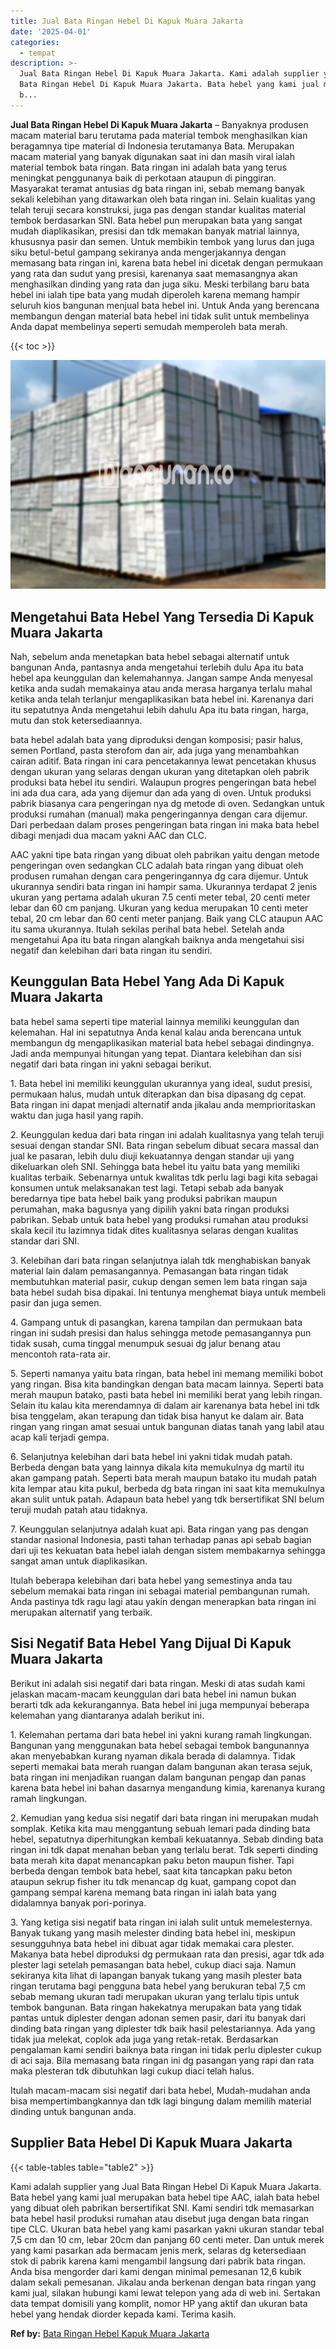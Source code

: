 ```yaml
---
title: Jual Bata Ringan Hebel Di Kapuk Muara Jakarta
date: '2025-04-01'
categories:
  - tempat
description: >-
  Jual Bata Ringan Hebel Di Kapuk Muara Jakarta. Kami adalah supplier yang Jual
  Bata Ringan Hebel Di Kapuk Muara Jakarta. Bata hebel yang kami jual merupakan
  b...
---
```


**Jual Bata Ringan Hebel Di Kapuk Muara Jakarta** – Banyaknya produsen macam material baru terutama pada material tembok menghasilkan kian beragamnya tipe material di Indonesia terutamanya Bata. Merupakan macam material yang banyak digunakan saat ini dan masih viral ialah material tembok bata ringan. Bata ringan ini adalah bata yang terus meningkat penggunanya baik di perkotaan ataupun di pinggiran. Masyarakat teramat antusias dg bata ringan ini, sebab memang banyak sekali kelebihan yang ditawarkan oleh bata ringan ini. Selain kualitas yang telah teruji secara konstruksi, juga pas dengan standar kualitas material tembok berdasarkan SNI. Bata hebel pun merupakan bata yang sangat mudah diaplikasikan, presisi dan tdk memakan banyak matrial lainnya, khususnya pasir dan semen. Untuk membikin tembok yang lurus dan juga siku betul-betul gampang sekiranya anda mengerjakannya dengan memasang bata ringan ini, karena bata hebel ini dicetak dengan permukaan yang rata dan sudut yang presisi, karenanya saat memasangnya akan menghasilkan dinding yang rata dan juga siku. Meski terbilang baru bata hebel ini ialah tipe bata yang mudah diperoleh karena memang hampir seluruh kios bangunan menjual bata hebel ini. Untuk Anda yang berencana membangun dengan material bata hebel ini tidak sulit untuk membelinya Anda dapat membelinya seperti semudah memperoleh bata merah.

{{< toc >}}

![Jual Bata Ringan Hebel Di Kapuk Muara Jakarta](/images/jual-hebel-murah-44.png)

## Mengetahui Bata Hebel Yang Tersedia Di Kapuk Muara Jakarta

Nah, sebelum anda menetapkan bata hebel sebagai alternatif untuk bangunan Anda, pantasnya anda mengetahui terlebih dulu Apa itu bata hebel apa keunggulan dan kelemahannya. Jangan sampe Anda menyesal ketika anda sudah memakainya atau anda merasa harganya terlalu mahal ketika anda telah terlanjur mengaplikasikan bata hebel ini. Karenanya dari itu sepatutnya Anda mengetahui lebih dahulu Apa itu bata ringan, harga, mutu dan stok ketersediaannya.

bata hebel adalah bata yang diproduksi dengan komposisi; pasir halus, semen Portland, pasta sterofom dan air, ada juga yang menambahkan cairan aditif. Bata ringan ini cara pencetakannya lewat pencetakan khusus dengan ukuran yang selaras dengan ukuran yang ditetapkan oleh pabrik produksi bata hebel itu sendiri. Walaupun progres pengeringan bata hebel ini ada dua cara, ada yang dijemur dan ada yang di oven. Untuk produksi pabrik biasanya cara pengeringan nya dg metode di oven. Sedangkan untuk produksi rumahan (manual) maka pengeringannya dengan cara dijemur. Dari perbedaan dalam proses pengeringan bata ringan ini maka bata hebel dibagi menjadi dua macam yakni AAC dan CLC.

AAC yakni tipe bata ringan yang dibuat oleh pabrikan yaitu dengan metode pengeringan oven sedangkan CLC adalah bata ringan yang dibuat oleh produsen rumahan dengan cara pengeringannya dg cara dijemur. Untuk ukurannya sendiri bata ringan ini hampir sama. Ukurannya terdapat 2 jenis ukuran yang pertama adalah ukuran 7.5 centi meter tebal, 20 centi meter lebar dan 60 cm panjang. Ukuran yang kedua merupakan 10 centi meter tebal, 20 cm lebar dan 60 centi meter panjang. Baik yang CLC ataupun AAC itu sama ukurannya. Itulah sekilas perihal bata hebel. Setelah anda mengetahui Apa itu bata ringan alangkah baiknya anda mengetahui sisi negatif dan kelebihan dari bata ringan itu sendiri.

## Keunggulan Bata Hebel Yang Ada Di Kapuk Muara Jakarta

bata hebel sama seperti tipe material lainnya memiliki keunggulan dan kelemahan. Hal ini sepatutnya Anda kenal kalau anda berencana untuk membangun dg mengaplikasikan material bata hebel sebagai dindingnya. Jadi anda mempunyai hitungan yang tepat. Diantara kelebihan dan sisi negatif dari bata ringan ini yakni sebagai berikut.

1\. Bata hebel ini memiliki keunggulan ukurannya yang ideal, sudut presisi, permukaan halus, mudah untuk diterapkan dan bisa dipasang dg cepat. Bata ringan ini dapat menjadi alternatif anda jikalau anda memprioritaskan waktu dan juga hasil yang rapih.

2\. Keunggulan kedua dari bata ringan ini adalah kualitasnya yang telah teruji sesuai dengan standar SNI. Bata ringan sebelum dibuat secara massal dan jual ke pasaran, lebih dulu diuji kekuatannya dengan standar uji yang dikeluarkan oleh SNI. Sehingga bata hebel itu yaitu bata yang memiliki kualitas terbaik. Sebenarnya untuk kwalitas tdk perlu lagi bagi kita sebagai konsumen untuk melaksanakan test lagi. Tetapi sebab ada banyak beredarnya tipe bata hebel baik yang produksi pabrikan maupun perumahan, maka bagusnya yang dipilih yakni bata ringan produksi pabrikan. Sebab untuk bata hebel yang produksi rumahan atau produksi skala kecil itu lazimnya tidak dites kualitasnya selaras dengan kualitas standar dari SNI.

3\. Kelebihan dari bata ringan selanjutnya ialah tdk menghabiskan banyak material lain dalam pemasangannya. Pemasangan bata ringan tidak membutuhkan material pasir, cukup dengan semen lem bata ringan saja bata hebel sudah bisa dipakai. Ini tentunya menghemat biaya untuk membeli pasir dan juga semen.

4\. Gampang untuk di pasangkan, karena tampilan dan permukaan bata ringan ini sudah presisi dan halus sehingga metode pemasangannya pun tidak susah, cuma tinggal menumpuk sesuai dg jalur benang atau mencontoh rata-rata air.

5\. Seperti namanya yaitu bata ringan, bata hebel ini memang memiliki bobot yang ringan. Bisa kita bandingkan dengan bata macam lainnya. Seperti bata merah maupun batako, pasti bata hebel ini memiliki berat yang lebih ringan. Selain itu kalau kita merendamnya di dalam air karenanya bata hebel ini tdk bisa tenggelam, akan terapung dan tidak bisa hanyut ke dalam air. Bata ringan yang ringan amat sesuai untuk bangunan diatas tanah yang labil atau acap kali terjadi gempa.

6\. Selanjutnya kelebihan dari bata hebel ini yakni tidak mudah patah. Berbeda dengan bata yang lainnya dikala kita memukulnya dg martil itu akan gampang patah. Seperti bata merah maupun batako itu mudah patah kita lempar atau kita pukul, berbeda dg bata ringan ini saat kita memukulnya akan sulit untuk patah. Adapaun bata hebel yang tdk bersertifikat SNI belum teruji mudah patah atau tidaknya.

7\. Keunggulan selanjutnya adalah kuat api. Bata ringan yang pas dengan standar nasional Indonesia, pasti tahan terhadap panas api sebab bagian dari uji tes kekuatan bata hebel ialah dengan sistem membakarnya sehingga sangat aman untuk diaplikasikan.

Itulah beberapa kelebihan dari bata hebel yang semestinya anda tau sebelum memakai bata ringan ini sebagai material pembangunan rumah. Anda pastinya tdk ragu lagi atau yakin dengan menerapkan bata ringan ini merupakan alternatif yang terbaik.

## Sisi Negatif Bata Hebel Yang Dijual Di Kapuk Muara Jakarta

Berikut ini adalah sisi negatif dari bata ringan. Meski di atas sudah kami jelaskan macam-macam keunggulan dari bata hebel ini namun bukan berarti tdk ada kekurangannya. Bata hebel ini juga mempunyai beberapa kelemahan yang diantaranya adalah berikut ini.

1\. Kelemahan pertama dari bata hebel ini yakni kurang ramah lingkungan. Bangunan yang menggunakan bata hebel sebagai tembok bangunannya akan menyebabkan kurang nyaman dikala berada di dalamnya. Tidak seperti memakai bata merah ruangan dalam bangunan akan terasa sejuk, bata ringan ini menjadikan ruangan dalam bangunan pengap dan panas karena bata hebel ini bahan dasarnya mengandung kimia, karenanya kurang ramah lingkungan.

2\. Kemudian yang kedua sisi negatif dari bata ringan ini merupakan mudah somplak. Ketika kita mau menggantung sebuah lemari pada dinding bata hebel, sepatutnya diperhitungkan kembali kekuatannya. Sebab dinding bata ringan ini tdk dapat menahan beban yang terlalu berat. Tdk seperti dinding bata merah kita dapat menancapkan paku beton maupun fisher. Tapi berbeda dengan tembok bata hebel, saat kita tancapkan paku beton ataupun sekrup fisher itu tdk menancap dg kuat, gampang copot dan gampang sempal karena memang bata ringan ini ialah bata yang didalamnya banyak pori-porinya.

3\. Yang ketiga sisi negatif bata ringan ini ialah sulit untuk memelesternya. Banyak tukang yang masih melester dinding bata hebel ini, meskipun sesungguhnya bata hebel ini dibuat agar tidak memakai cara plester. Makanya bata hebel diproduksi dg permukaan rata dan presisi, agar tdk ada plester lagi setelah pemasangan bata hebel, cukup diaci saja. Namun sekiranya kita lihat di lapangan banyak tukang yang masih plester bata ringan terutama bagi pengguna bata hebel yang berukuran tebal 7,5 cm sebab memang ukuran tadi merupakan ukuran yang terlalu tipis untuk tembok bangunan. Bata ringan hakekatnya merupakan bata yang tidak pantas untuk diplester dengan adonan semen pasir, dari itu banyak dari dinding bata ringan yang diplester tdk baik hasil pelestariannya. Ada yang tidak jua melekat, coplok ada juga yang retak-retak. Berdasarkan pengalaman kami sendiri baiknya bata ringan ini tidak perlu diplester cukup di aci saja. Bila memasang bata ringan ini dg pasangan yang rapi dan rata maka plesteran tdk dibutuhkan lagi cukup diaci telah halus.

Itulah macam-macam sisi negatif dari bata hebel, Mudah-mudahan anda bisa mempertimbangkannya dan tdk lagi bingung dalam memilih material dinding untuk bangunan anda.

## Supplier Bata Hebel Di Kapuk Muara Jakarta

{{< table-tables table="table2" >}}

Kami adalah supplier yang Jual Bata Ringan Hebel Di Kapuk Muara Jakarta. Bata hebel yang kami jual merupakan bata hebel tipe AAC, ialah bata hebel yang dibuat oleh pabrikan bersertifikat SNI. Kami sendiri tdk memasarkan bata hebel hasil produksi rumahan atau disebut juga dengan bata ringan tipe CLC. Ukuran bata hebel yang kami pasarkan yakni ukuran standar tebal 7,5 cm dan 10 cm, lebar 20cm dan panjang 60 centi meter. Dan untuk merek yang kami pasarkan ada bermacam jenis merk, selaras dg ketersediaan stok di pabrik karena kami mengambil langsung dari pabrik bata ringan. Anda bisa mengorder dari kami dengan minimal pemesanan 12,6 kubik dalam sekali pemesanan. Jikalau anda berkenan dengan bata ringan yang kami jual, silakan hubungi kami lewat telepon yang ada di web ini. Sertakan data tempat domisili yang komplit, nomor HP yang aktif dan ukuran bata hebel yang hendak diorder kepada kami. Terima kasih.

**Ref by:** [Bata Ringan Hebel Kapuk Muara Jakarta](https://id.wikipedia.org/wiki/Bata)
